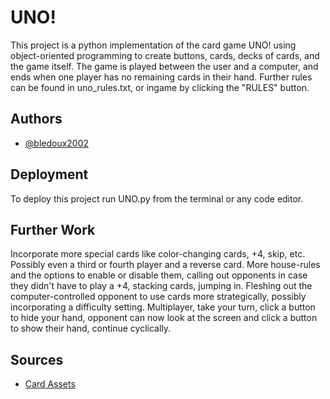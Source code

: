 # UNO!

This project is a python implementation of the card game UNO! using object-oriented programming to create buttons, cards, decks of cards, and the game itself. The game is played between the user and a computer, and ends when one player has no remaining cards in their hand. Further rules can be found in uno_rules.txt, or ingame by clicking the "RULES" button.


## Authors

- [@bledoux2002](https://www.github.com/bledoux2002)


## Deployment

To deploy this project run UNO.py from the terminal or any code editor.

## Further Work

Incorporate more special cards like color-changing cards, +4, skip, etc. Possibly even a third or fourth player and a reverse card.
More house-rules and the options to enable or disable them, calling out opponents in case they didn't have to play a +4, stacking cards, jumping in.
Fleshing out the computer-controlled opponent to use cards more strategically, possibly incorporating a difficulty setting.
Multiplayer, take your turn, click a button to hide your hand, opponent can now look at the screen and click a button to show their hand, continue cyclically.

## Sources

- [Card Assets](https://opengameart.org/content/uno-playing-cards-2d)
